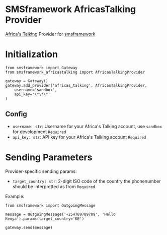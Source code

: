 # SMSframework AfricasTalking Provider

[Africa's Talking] Provider for [smsframework]

[Africa's Talking]: https://africastalking.com/
[smsframework]: https://pypi.python.org/pypi/smsframework/

# Initialization

```
from smsframework import Gateway
from smsframework_africastalking import AfricasTalkingProvider

gateway = Gateway()
gateway.add_provider('africas_talking', AfricasTalkingProvider,
    username='sandbox',
    api_key='\*\*\*'
)
```

## Config

- `username: str`: Username for your Africa's Talking account, use `sandbox` for development `Required`
- `api_key: str`: API key for your Africa's Talking account `Required`

# Sending Parameters

Provider-specific sending params:

- `target_country: str`: 2-digit ISO code of the country the phonenumber should be interpretted as from `Required`

Example:

```
from smsframework import OutgoingMessage

message = OutgoingMessage('+254789789789', 'Hello Kenya').params(target_country='KE')

gateway.send(message)
```
